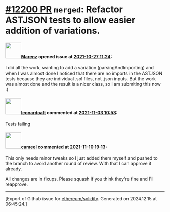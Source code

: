 # [\#12200 PR](https://github.com/ethereum/solidity/pull/12200) `merged`: Refactor ASTJSON tests to allow easier addition of variations.

#### <img src="https://avatars.githubusercontent.com/u/424752?u=2d50de05ec528b9b84f8b905a56e90669b0f8927&v=4" width="50">[Marenz](https://github.com/Marenz) opened issue at [2021-10-27 11:24](https://github.com/ethereum/solidity/pull/12200):

I did all the work, wanting to add a variation (parsingAndImporting) and when I was almost done I noticed that there are no imports in the ASTJSON tests because they are individual .sol files, not .json inputs.
But the work was almost done and the result is a nicer class, so I am submiting this now :)

#### <img src="https://avatars.githubusercontent.com/u/504195?u=ce2facd14af9fd474ebff49f0d44891f56f7500f&v=4" width="50">[leonardoalt](https://github.com/leonardoalt) commented at [2021-11-03 10:53](https://github.com/ethereum/solidity/pull/12200#issuecomment-958905471):

Tests failing

#### <img src="https://avatars.githubusercontent.com/u/137030?v=4" width="50">[cameel](https://github.com/cameel) commented at [2021-11-10 19:13](https://github.com/ethereum/solidity/pull/12200#issuecomment-965658260):

This only needs minor tweaks so I just added them myself and pushed to the branch to avoid another round of review. With that I can approve it already.

All changes are in fixups. Please squash if you think they're fine and I'll reapprove.


-------------------------------------------------------------------------------



[Export of Github issue for [ethereum/solidity](https://github.com/ethereum/solidity). Generated on 2024.12.15 at 06:45:24.]
